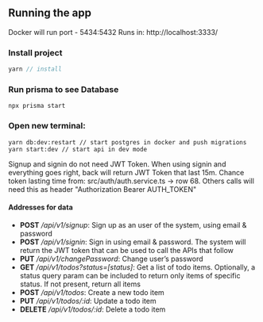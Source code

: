 
## Running the app


Docker will run port - 5434:5432
Runs in:
http://localhost:3333/

### Install project
```javascript
yarn // install
```

### Run prisma to see Database
```
npx prisma start
```
### Open new terminal:
```
yarn db:dev:restart // start postgres in docker and push migrations
yarn start:dev // start api in dev mode
```

Signup and signin do not need JWT Token. When using signin and everything goes right, back will return JWT Token that last 15m. Chance token lasting time from: src/auth/auth.service.ts -> row 68. 
Others calls will need this as header "Authorization Bearer AUTH_TOKEN"

#### Addresses for data
- **POST** */api/v1/signup*: Sign up as an user of the system, using email & password
- **POST** */api/v1/signin*: Sign in using email & password. The system will return the JWT token that can be used to call the APIs that follow
- **PUT** */api/v1/changePassword*: Change user’s password
- **GET** */api/v1/todos?status=[status]*: Get a list of todo items. Optionally, a status query param can be included to return only items of specific status. If not present, return all items
- **POST** */api/v1/todos*: Create a new todo item
- **PUT** */api/v1/todos/:id*: Update a todo item
- **DELETE** */api/v1/todos/:id*: Delete a todo item
